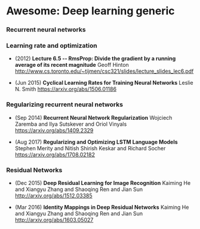 # Awesome: Deep learning generic

### Recurrent neural networks


### Learning rate and optimization
- (2012) **Lecture 6.5 -- RmsProp: Divide the gradient by a running average of its recent magnitude**
  Geoff Hinton
  http://www.cs.toronto.edu/~tijmen/csc321/slides/lecture_slides_lec6.pdf

- (Jun 2015) **Cyclical Learning Rates for Training Neural Networks**
  Leslie N. Smith
  https://arxiv.org/abs/1506.01186
  
  
### Regularizing recurrent neural networks

- (Sep 2014) **Recurrent Neural Network Regularization**
  Wojciech Zaremba and Ilya Sutskever and Oriol Vinyals
  https://arxiv.org/abs/1409.2329
  
- (Aug 2017) **Regularizing and Optimizing LSTM Language Models**
  Stephen Merity and Nitish Shirish Keskar and Richard Socher
  https://arxiv.org/abs/1708.02182
  
  
### Residual Networks
- (Dec 2015) **Deep Residual Learning for Image Recognition** 
  Kaiming He and Xiangyu Zhang and Shaoqing Ren and Jian Sun
  http://arxiv.org/abs/1512.03385
  
- (Mar 2016) **Identity Mappings in Deep Residual Networks** 
  Kaiming He and Xiangyu Zhang and Shaoqing Ren and Jian Sun
  http://arxiv.org/abs/1603.05027
